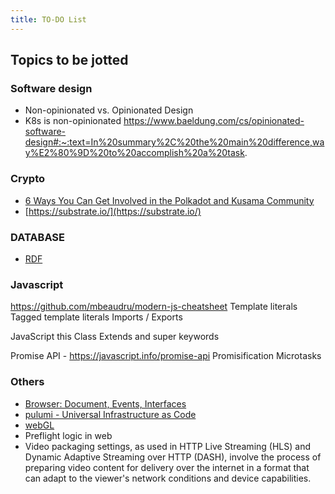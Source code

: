 ```yaml
---
title: TO-DO List
---
```


## Topics to be jotted

### Software design

- Non-opinionated vs. Opinionated Design
- K8s is non-opinionated https://www.baeldung.com/cs/opinionated-software-design#:~:text=In%20summary%2C%20the%20main%20difference,way%E2%80%9D%20to%20accomplish%20a%20task.

### Crypto

- [6 Ways You Can Get Involved in the Polkadot and Kusama Community](https://polkadot.network/blog/6-ways-you-can-get-involved-in-the-polkadot-community/)
- [https://substrate.io/](https://substrate.io/)


### DATABASE

- [RDF](https://www.ontotext.com/knowledgehub/fundamentals/what-is-rdf/)

### Javascript 

https://github.com/mbeaudru/modern-js-cheatsheet
Template literals
Tagged template literals
Imports / Exports

JavaScript this
Class
Extends and super keywords


Promise API - https://javascript.info/promise-api
Promisification
Microtasks

### Others

- [Browser: Document, Events, Interfaces](https://javascript.info/ui)
- [pulumi - Universal Infrastructure as Code](https://www.pulumi.com/)
- [webGL](https://developer.mozilla.org/en-US/docs/Web/API/WebGL_API/Tutorial/Getting_started_with_WebGL)
- Preflight logic in web
- Video packaging settings, as used in HTTP Live Streaming (HLS) and Dynamic Adaptive Streaming over HTTP (DASH), involve the process of preparing video content for delivery over the internet in a format that can adapt to the viewer's network conditions and device capabilities. 
